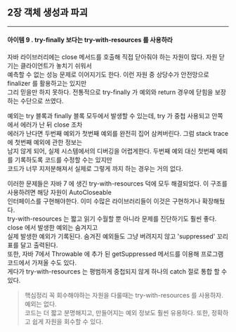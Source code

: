 ## 2장 객체 생성과 파괴


------------------

#### 아이템 9 . try-finally 보다는 try-with-resources 를 사용하라

자바 라이브러리에는 close 메서드를 호출해 직접 닫아줘야 하는 자원이 많다. 자원 닫기는 클라이언트가 놓치기 쉬워서<br/>
예측할 수 없는 성능 문제로 이어지기도 한다. 이런 자원 중 상당수가 안전망으로 finalizer 를 활용하고는 있지만 <br/>
그리 믿을만 하지 못하다. 전통적으로 try-finally 가 예외와 return 경우에 닫힘을 보장하는 수단으로 쓰였다.

예외는 try 블록과 finally 블록 모두에서 발생할 수 있는데, try 가 중첩 사용되고 안쪽에서 에러가 난 뒤 close 조차 <br/>
에러가 난다면 두번째 예외가 첫번째 예외를 완전히 집어 삼켜버린다. 그럼 stack trace 에 첫번째 예외에 관한 정보는 <br/>
남지 않게 되어, 실제 시스템에서의 디버깅을 어렵게한다. 두번째 예외 대신 첫번째 예뢰를 기록하도록 코드를 수정할 수는 있지만<br/>
코드가 너무 지저분해져서 실제로 그렇게 까지 하는 경우는 거의 없다.

이러한 문제들은 자바 7 에 생긴 try-with-resources 덕에 모두 해결되었다. 이 구조를 사용하려면 해당 자원이 AutoCloseable<br/>
인터페이스를 구현해야한다. 이미 수많은 라이브러리들이 이것은 구현하거나 확장해뒀다.<br/>
try-with-resources 는 짧고 읽기 수월할 뿐 아니라 문제를 진단하기도 훨씬 좋다. close 에서 발생한 예외는 숨겨지고 <br/>
실제 발생한 예외가 기록된다. 숨겨진 예외들도 그냥 버려지지 않고 'suppressed' 꼬리표를 달고 출력된다. <br/>
또한, 자바 7에서 Throwable 에 추가 된 getSuppressed 메서드를 이용해 프로그램 코드에서 가져올 수도 있다.<br/>
게다가 try-with-resources 는 평범하게 중첩되지 않게 하나의 catch 절로 통합 할 수 있다.

> 핵심정리
> 꼭 회수해야하는 자원을 다룰때는 try-with-resources 를 사용하자. 예외는 없다.<br/>
> 코드는 더 짧고 분명해지고, 만들어지는 예외 정보도 훨씬 유용하다. 또한, 정확하고 쉽게 자원을 회수할 수 있다.
